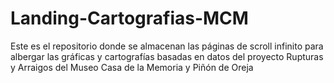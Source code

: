 # Landing-Cartografias-MCM
Este es el repositorio donde se almacenan las páginas de scroll infinito para albergar las gráficas y cartografías basadas en datos del proyecto Rupturas y Arraigos del Museo Casa de la Memoria y Piñón de Oreja
